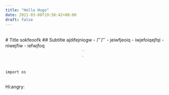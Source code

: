 ```yaml
---
title: "Hello Hugo"
date: 2021-03-08T19:58:42+08:00
draft: false
---
```


<div id="animated-example" class="animated bounce"><img src="https://i.imgur.com/EfX66iO.png"/></div>
# Title
sokfeoofk
## Subtitle
ajdifejniogw
- ㄏㄏ
    - jeiwfjeoiq
- iwjefoiqejfqi
    - niwejfiw
- iefwjfoq


<div id="animated-example" class="animated bounce"><img src="https://i.imgur.com/EfX66iO.png"/></div>

 
 

<div id="animated-example" class="animated bounce">
```c
printf("看到我巨錘瑞斯都不會怕的欸");
```
</div>

<div id="animated-example" class="animated bounce">$x={3\over2}$</div>

```python=
import os
```
<div id="animated-example" class="animated bounce"><img src="https://i.imgur.com/EfX66iO.png"/></div>
Hi:angry: <div id="animated-example" class="animated bounce"><img src="https://i.imgur.com/EfX66iO.png"/></div>



<style>
.animated {
  -webkit-animation-duration: 5s;
  animation-duration: 5s;
  -webkit-animation-fill-mode: both;
  animation-fill-mode: both;
  -webkit-animation-timing-function: linear;
  animation-timing-function: linear;
  animation-iteration-count: infinite;
  -webkit-animation-iteration-count: infinite;
}
@-webkit-keyframes bounce {
  0%, 100% {
    -webkit-transform: translateY(0);
  }
  50% {
    -webkit-transform: translateY(-5px);
  }
}
@keyframes bounce {
  0%, 100% {
    transform: translateY(0px) translateX(0px) rotateZ(20deg) scale(0, 0);
  }
  25% {
      transform: translateY(-300px) translateX(0px)rotateZ(-20deg);
  }
  50% {
    transform: translateY(-300px) translateX(200px)rotateZ(20deg) scale(2, 2);
  }
  75% {
      transform: translateY(0px) translateX(200px) rotateZ(-20deg);
  }
}
.bounce {
  -webkit-animation-name: bounce;
  animation-name: bounce;
}
#animated-example {
  position: relative;
  border-radius: 50%;
}</style>

